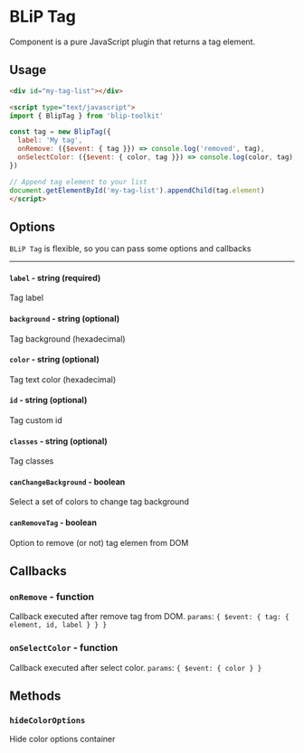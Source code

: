 # BLiP Tag

Component is a pure JavaScript plugin that returns a tag element.

## Usage

```html
<div id="my-tag-list"></div>

<script type="text/javascript">
import { BlipTag } from 'blip-toolkit'

const tag = new BlipTag({
  label: 'My tag',
  onRemove: ({$event: { tag }}) => console.log('removed', tag),
  onSelectColor: ({$event: { color, tag }}) => console.log(color, tag),
})

// Append tag element to your list
document.getElementById('my-tag-list').appendChild(tag.element)
</script>
```

## Options

`BLiP Tag` is flexible, so you can pass some options and callbacks

---

#### `label` - string (required)

Tag label

#### `background` - string (optional)

Tag background (hexadecimal)

#### `color` - string (optional)

Tag text color (hexadecimal)

#### `id` - string (optional)

Tag custom id

#### `classes` - string (optional)

Tag classes

#### `canChangeBackground` - boolean

Select a set of colors to change tag background

#### `canRemoveTag` - boolean

Option to remove (or not) tag elemen from DOM

## Callbacks

### `onRemove` - function

Callback executed after remove tag from DOM.
`params`: `{ $event: { tag: { element, id, label } } }`

### `onSelectColor` - function

Callback executed after select color.
`params`: `{ $event: { color } }`

## Methods

### `hideColorOptions`

Hide color options container
